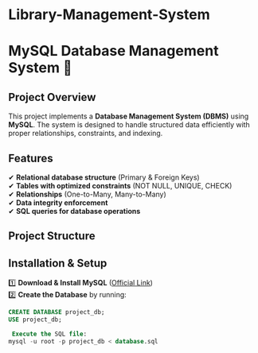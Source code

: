 # Library-Management-System

# MySQL Database Management System 🎯

## **Project Overview**
This project implements a **Database Management System (DBMS)** using **MySQL**. The system is designed to handle structured data efficiently with proper relationships, constraints, and indexing.

## **Features**
✔ **Relational database structure** (Primary & Foreign Keys)  
✔ **Tables with optimized constraints** (NOT NULL, UNIQUE, CHECK)  
✔ **Relationships** (One-to-Many, Many-to-Many)  
✔ **Data integrity enforcement**  
✔ **SQL queries for database operations**  

## **Project Structure**


## **Installation & Setup**
1️⃣ **Download & Install MySQL** ([Official Link](https://dev.mysql.com/downloads/))  
2️⃣ **Create the Database** by running:  
```sql
CREATE DATABASE project_db;
USE project_db;

 Execute the SQL file:
mysql -u root -p project_db < database.sql





